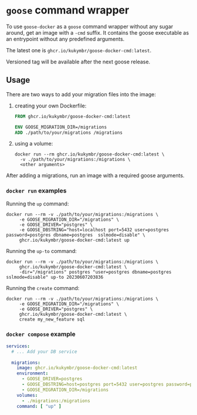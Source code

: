# `goose` command wrapper

To use `goose-docker` as a `goose` command wrapper without any sugar around,
get an image with a `-cmd` suffix. It contains the goose executable as an entrypoint
without any predefined arguments.

The latest one is `ghcr.io/kukymbr/goose-docker-cmd:latest`.

Versioned tag will be available after the next goose release.

## Usage

There are two ways to add your migration files into the image:

1. creating your own Dockerfile:
   ```Dockerfile
   FROM ghcr.io/kukymbr/goose-docker-cmd:latest
   
   ENV GOOSE_MIGRATION_DIR=/migrations
   ADD ./path/to/your/migrations /migrations
   ```
2. using a volume:
   ```shell
   docker run --rm ghcr.io/kukymbr/goose-docker-cmd:latest \
     -v ./path/to/your/migrations:/migrations \
     <other arguments>
   ```

After adding a migrations, run an image with a required goose arguments.

### `docker run` examples

Running the `up` command:

```shell
docker run --rm -v ./path/to/your/migrations:/migrations \
     -e GOOSE_MIGRATION_DIR="/migrations" \
     -e GOOSE_DRIVER="postgres" \
     -e GOOSE_DBSTRING="host=localhost port=5432 user=postgres password=postgres dbname=postgres  sslmode=disable" \
     ghcr.io/kukymbr/goose-docker-cmd:latest up
```

Running the `up-to` command:

```shell
docker run --rm -v ./path/to/your/migrations:/migrations \
     ghcr.io/kukymbr/goose-docker-cmd:latest \
     -dir="/migrations" postgres "user=postgres dbname=postgres sslmode=disable" up-to 20230607203836
```

Running the `create` command:

```shell
docker run --rm -v ./path/to/your/migrations:/migrations \
     -e GOOSE_MIGRATION_DIR="/migrations" \
     -e GOOSE_DRIVER="postgres" \
     ghcr.io/kukymbr/goose-docker-cmd:latest \
     create my_new_feature sql
```

### `docker compose` example

```yaml
services:
  # ... Add your DB service
  
  migrations:
    image: ghcr.io/kukymbr/goose-docker-cmd:latest
    environment:
      - GOOSE_DRIVER=postgres
      - GOOSE_DBSTRING=host=postgres port=5432 user=postgres password=postgres dbname=postgres
      - GOOSE_MIGRATION_DIR=/migrations
    volumes:
      - ./migrations:/migrations
    command: [ "up" ]
```